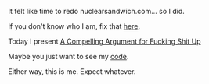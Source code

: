 It felt like time to redo nuclearsandwich.com... so I did.

If you don't know who I am, fix that [here](/about.html).

Today I present [A Compelling Argument for Fucking Shit Up][1]

Maybe you just want to see my
[code](https://github.com/nuclearsandwich).

[1]: http://nuclearsandwich.com/blog/2012-09-20-a-compelling-argument-for-fucking-shit-up.html

Either way, this is me. Expect whatever.
